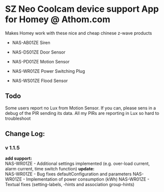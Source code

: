 # SZ Neo Coolcam device support App for Homey @ Athom.com

Makes Homey work with these nice and cheap chinese z-wave products

-	NAS-AB01ZE		Siren

-	NAS-DS01ZE		Door Sensor

-	NAS-PD01ZE		Motion Sensor

-	NAS-WR01ZE		Power Switching Plug

-	NAS-WS01ZE		Flood Sensor

## Todo

Some users report no Lux from Motion Sensor. 
If you can, please sens in a debug of the PIR sending its data.
All my PIRs are reporting in Lux so hard to troubleshoot

## Change Log:
### v 1.1.5
**add support:**  
NAS-WR01ZE - Additional settings implemented (e.g. over-load current, alarm current, time switch function)
**update:**  
NAS-WR01ZE - Bug fixes defaultConfiguration and parameters
NAS-WR01ZE - Implementation of power consumption (kWh)
NAS-WR01ZE - Textual fixes (setting-labels, -hints and association group-hints)
